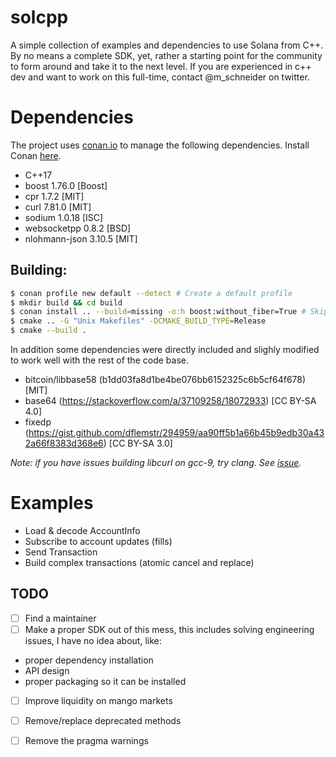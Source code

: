 # solcpp

A simple collection of examples and dependencies to use Solana from C++.
By no means a complete SDK, yet, rather a starting point for the community to
form around and take it to the next level. If you are experienced in c++ dev and
want to work on this full-time, contact @m_schneider on twitter.

# Dependencies

The project uses [conan.io](https://conan.io/) to manage the following dependencies. Install Conan [here](https://conan.io/downloads.html).

- C++17
- boost 1.76.0 [Boost]
- cpr 1.7.2 [MIT]
- curl 7.81.0 [MIT]
- sodium 1.0.18 [ISC]
- websocketpp 0.8.2 [BSD]
- nlohmann-json 3.10.5 [MIT]

## Building:
```sh
$ conan profile new default --detect # Create a default profile
$ mkdir build && cd build
$ conan install .. --build=missing -o:h boost:without_fiber=True # Skips building boost's header-only fiber
$ cmake .. -G "Unix Makefiles" -DCMAKE_BUILD_TYPE=Release
$ cmake --build .
```

In addition some dependencies were directly included and slighly modified to
work well with the rest of the code base.

- bitcoin/libbase58 (b1dd03fa8d1be4be076bb6152325c6b5cf64f678) [MIT]
- base64 (https://stackoverflow.com/a/37109258/18072933) [CC BY-SA 4.0]
- fixedp
  (https://gist.github.com/dflemstr/294959/aa90ff5b1a66b45b9edb30a432a66f8383d368e6)
  [CC BY-SA 3.0]

*Note: if you have issues building libcurl on gcc-9, try clang. See [issue](https://github.com/curl/curl/issues/4821).*

# Examples

- Load & decode AccountInfo
- Subscribe to account updates (fills)
- Send Transaction
- Build complex transactions (atomic cancel and replace)

## TODO

- [ ] Find a maintainer
- [ ] Make a proper SDK out of this mess, this includes solving engineering issues,
   I have no idea about, like:

- proper dependency installation
- API design
- proper packaging so it can be installed

- [ ] Improve liquidity on mango markets
- [ ] Remove/replace deprecated methods
- [ ] Remove the pragma warnings

